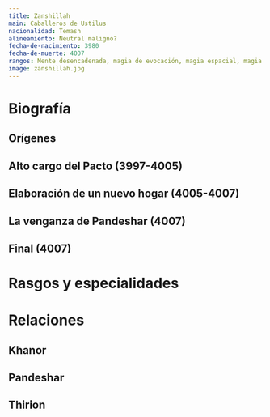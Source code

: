 ```yaml
---
title: Zanshillah
main: Caballeros de Ustilus
nacionalidad: Temash
alineamiento: Neutral maligno?
fecha-de-nacimiento: 3980
fecha-de-muerte: 4007
rangos: Mente desencadenada, magia de evocación, magia espacial, magia de protección, magia temporal
image: zanshillah.jpg
---
```


# Biografía

## Orígenes



## Alto cargo del Pacto (3997-4005)



## Elaboración de un nuevo hogar (4005-4007)



## La venganza de Pandeshar (4007)



## Final (4007)



# Rasgos y especialidades



# Relaciones

## Khanor

## Pandeshar

## Thirion
